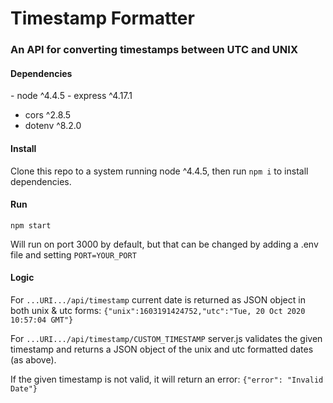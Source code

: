 Timestamp Formatter
===================

### An API for converting timestamps between UTC and UNIX

#### Dependencies
- node ^4.4.5
- express ^4.17.1
- cors ^2.8.5
- dotenv ^8.2.0

#### Install

Clone this repo to a system running node ^4.4.5, then run
```npm i```
to install dependencies.

#### Run

```npm start```

Will run on port 3000 by default, but that can be changed by adding a .env file and setting
```PORT=YOUR_PORT```

#### Logic

For ```...URI.../api/timestamp```
current date is returned as JSON object in both unix & utc forms:
```{"unix":1603191424752,"utc":"Tue, 20 Oct 2020 10:57:04 GMT"}```

For ```...URI.../api/timestamp/CUSTOM_TIMESTAMP```
server.js validates the given timestamp and returns a JSON object of the unix and utc formatted dates (as above).

If the given timestamp is not valid, it will return an error:
```{"error": "Invalid Date"}```

